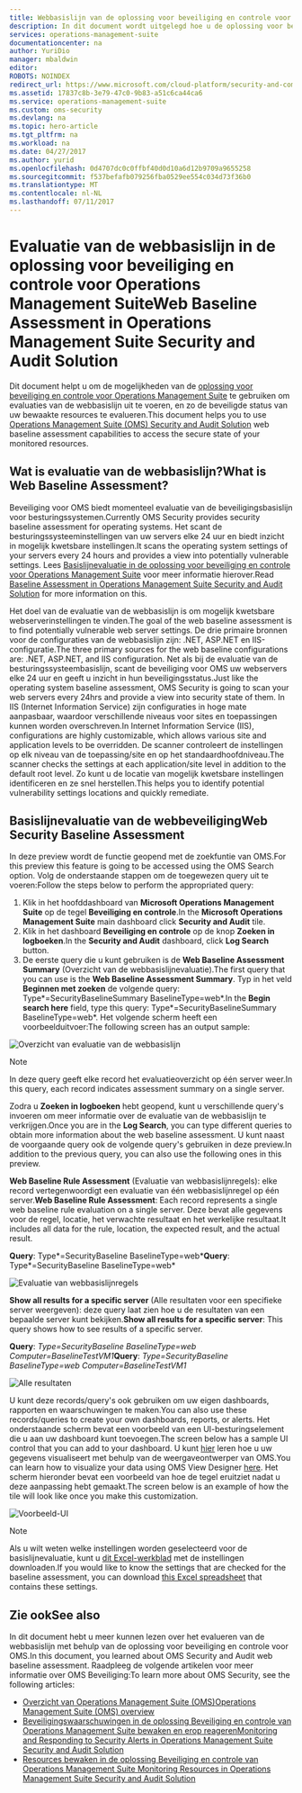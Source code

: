 ```yaml
---
title: Webbasislijn van de oplossing voor beveiliging en controle voor Operations Management Suite | Microsoft Docs
description: In dit document wordt uitgelegd hoe u de oplossing voor beveiliging en controle voor OMS kunt gebruiken voor het uitvoeren van een evaluatie van de webbasislijn van alle bewaakte webservers, voor nalevings- en beveiligingsdoeleinden.
services: operations-management-suite
documentationcenter: na
author: YuriDio
manager: mbaldwin
editor: 
ROBOTS: NOINDEX
redirect_url: https://www.microsoft.com/cloud-platform/security-and-compliance
ms.assetid: 17837c8b-3e79-47c0-9b83-a51c6ca44ca6
ms.service: operations-management-suite
ms.custom: oms-security
ms.devlang: na
ms.topic: hero-article
ms.tgt_pltfrm: na
ms.workload: na
ms.date: 04/27/2017
ms.author: yurid
ms.openlocfilehash: 0d4707dc0c0ffbf40d0d10a6d12b9709a9655258
ms.sourcegitcommit: f537befafb079256fba0529ee554c034d73f36b0
ms.translationtype: MT
ms.contentlocale: nl-NL
ms.lasthandoff: 07/11/2017
---
```

# <a name="web-baseline-assessment-in-operations-management-suite-security-and-audit-solution"></a><span data-ttu-id="9bf23-103">Evaluatie van de webbasislijn in de oplossing voor beveiliging en controle voor Operations Management Suite</span><span class="sxs-lookup"><span data-stu-id="9bf23-103">Web Baseline Assessment in Operations Management Suite Security and Audit Solution</span></span>
<span data-ttu-id="9bf23-104">Dit document helpt u om de mogelijkheden van de [oplossing voor beveiliging en controle voor Operations Management Suite](operations-management-suite-overview.md) te gebruiken om evaluaties van de webbasislijn uit te voeren, en zo de beveiligde status van uw bewaakte resources te evalueren.</span><span class="sxs-lookup"><span data-stu-id="9bf23-104">This document helps you to use [Operations Management Suite (OMS) Security and Audit Solution](operations-management-suite-overview.md) web baseline assessment capabilities to access the secure state of your monitored resources.</span></span>

## <a name="what-is-web-baseline-assessment"></a><span data-ttu-id="9bf23-105">Wat is evaluatie van de webbasislijn?</span><span class="sxs-lookup"><span data-stu-id="9bf23-105">What is Web Baseline Assessment?</span></span>
<span data-ttu-id="9bf23-106">Beveiliging voor OMS biedt momenteel evaluatie van de beveiligingsbasislijn voor besturingssystemen.</span><span class="sxs-lookup"><span data-stu-id="9bf23-106">Currently OMS Security provides security baseline assessment for operating systems.</span></span> <span data-ttu-id="9bf23-107">Het scant de besturingssysteeminstellingen van uw servers elke 24 uur en biedt inzicht in mogelijk kwetsbare instellingen.</span><span class="sxs-lookup"><span data-stu-id="9bf23-107">It scans the operating system settings of your servers every 24 hours and provides a view into potentially vulnerable settings.</span></span> <span data-ttu-id="9bf23-108">Lees [Basislijnevaluatie in de oplossing voor beveiliging en controle voor Operations Management Suite](oms-security-baseline.md) voor meer informatie hierover.</span><span class="sxs-lookup"><span data-stu-id="9bf23-108">Read [Baseline Assessment in Operations Management Suite Security and Audit Solution](oms-security-baseline.md) for more information on this.</span></span>

<span data-ttu-id="9bf23-109">Het doel van de evaluatie van de webbasislijn is om mogelijk kwetsbare webserverinstellingen te vinden.</span><span class="sxs-lookup"><span data-stu-id="9bf23-109">The goal of the web baseline assessment is to find potentially vulnerable web server settings.</span></span> <span data-ttu-id="9bf23-110">De drie primaire bronnen voor de configuraties van de webbasislijn zijn: .NET, ASP.NET en IIS-configuratie.</span><span class="sxs-lookup"><span data-stu-id="9bf23-110">The three primary sources for the web baseline configurations are: .NET, ASP.NET, and IIS configuration.</span></span>  <span data-ttu-id="9bf23-111">Net als bij de evaluatie van de besturingssysteembasislijn, scant de beveiliging voor OMS uw webservers elke 24 uur en geeft u inzicht in hun beveiligingsstatus.</span><span class="sxs-lookup"><span data-stu-id="9bf23-111">Just like the operating system baseline assessment, OMS Security is going to scan your web servers every 24hrs and provide a view into security state of them.</span></span>  <span data-ttu-id="9bf23-112">In IIS (Internet Information Service) zijn configuraties in hoge mate aanpasbaar, waardoor verschillende niveaus voor sites en toepassingen kunnen worden overschreven.</span><span class="sxs-lookup"><span data-stu-id="9bf23-112">In Internet Information Service (IIS), configurations are highly customizable, which allows various site and application levels to be overridden.</span></span> <span data-ttu-id="9bf23-113">De scanner controleert de instellingen op elk niveau van de toepassing/site en op het standaardhoofdniveau.</span><span class="sxs-lookup"><span data-stu-id="9bf23-113">The scanner checks the settings at each application/site level in addition to the default root level.</span></span> <span data-ttu-id="9bf23-114">Zo kunt u de locatie van mogelijk kwetsbare instellingen identificeren en ze snel herstellen.</span><span class="sxs-lookup"><span data-stu-id="9bf23-114">This helps you to identify potential vulnerability settings locations and quickly remediate.</span></span>


## <a name="web-security-baseline-assessment"></a><span data-ttu-id="9bf23-115">Basislijnevaluatie van de webbeveiliging</span><span class="sxs-lookup"><span data-stu-id="9bf23-115">Web Security Baseline Assessment</span></span>
<span data-ttu-id="9bf23-116">In deze preview wordt de functie geopend met de zoekfuntie van OMS.</span><span class="sxs-lookup"><span data-stu-id="9bf23-116">For this preview this feature is going to be accessed using the OMS Search option.</span></span> <span data-ttu-id="9bf23-117">Volg de onderstaande stappen om de toegewezen query uit te voeren:</span><span class="sxs-lookup"><span data-stu-id="9bf23-117">Follow the steps below to perform the appropriated query:</span></span>

1. <span data-ttu-id="9bf23-118">Klik in het hoofddashboard van **Microsoft Operations Management Suite** op de tegel **Beveiliging en controle**.</span><span class="sxs-lookup"><span data-stu-id="9bf23-118">In the **Microsoft Operations Management Suite** main dashboard click **Security and Audit** tile.</span></span>
2. <span data-ttu-id="9bf23-119">Klik in het dashboard **Beveiliging en controle** op de knop **Zoeken in logboeken**.</span><span class="sxs-lookup"><span data-stu-id="9bf23-119">In the **Security and Audit** dashboard, click **Log Search** button.</span></span>
3. <span data-ttu-id="9bf23-120">De eerste query die u kunt gebruiken is de **Web Baseline Assessment Summary** (Overzicht van de webbasislijnevaluatie).</span><span class="sxs-lookup"><span data-stu-id="9bf23-120">The first query that you can use is the **Web Baseline Assessment Summary**.</span></span> <span data-ttu-id="9bf23-121">Typ in het veld **Beginnen met zoeken** de volgende query: Type*=SecurityBaselineSummary BaselineType=web*.</span><span class="sxs-lookup"><span data-stu-id="9bf23-121">In the **Begin search here** field, type this query: Type*=SecurityBaselineSummary BaselineType=web*.</span></span> <span data-ttu-id="9bf23-122">Het volgende scherm heeft een voorbeelduitvoer:</span><span class="sxs-lookup"><span data-stu-id="9bf23-122">The following screen has an output sample:</span></span>

![Overzicht van evaluatie van de webbasislijn](./media/oms-security-web-baseline/oms-security-web-baseline-fig1-new.png)

> [!NOTE]
> <span data-ttu-id="9bf23-124">In deze query geeft elke record het evaluatieoverzicht op één server weer.</span><span class="sxs-lookup"><span data-stu-id="9bf23-124">In this query, each record indicates assessment summary on a single server.</span></span>

<span data-ttu-id="9bf23-125">Zodra u **Zoeken in logboeken** hebt geopend, kunt u verschillende query's invoeren om meer informatie over de evaluatie van de webbasislijn te verkrijgen.</span><span class="sxs-lookup"><span data-stu-id="9bf23-125">Once you are in the **Log Search**, you can type different queries to obtain more information about the web baseline assessment.</span></span> <span data-ttu-id="9bf23-126">U kunt naast de voorgaande query ook de volgende query's gebruiken in deze preview.</span><span class="sxs-lookup"><span data-stu-id="9bf23-126">In addition to the previous query, you can also use the following ones in this preview.</span></span>

<span data-ttu-id="9bf23-127">**Web Baseline Rule Assessment** (Evaluatie van webbasislijnregels): elke record vertegenwoordigt een evaluatie van één webbasislijnregel op één server.</span><span class="sxs-lookup"><span data-stu-id="9bf23-127">**Web Baseline Rule Assessment**: Each record represents a single web baseline rule evaluation on a single server.</span></span> <span data-ttu-id="9bf23-128">Deze bevat alle gegevens voor de regel, locatie, het verwachte resultaat en het werkelijke resultaat.</span><span class="sxs-lookup"><span data-stu-id="9bf23-128">It includes all data for the rule, location, the expected result, and the actual result.</span></span>

<span data-ttu-id="9bf23-129">**Query**: Type*=SecurityBaseline BaselineType=web*</span><span class="sxs-lookup"><span data-stu-id="9bf23-129">**Query**: Type*=SecurityBaseline BaselineType=web*</span></span>

![Evaluatie van webbasislijnregels](./media/oms-security-web-baseline/oms-security-web-baseline-fig2.png)

<span data-ttu-id="9bf23-131">**Show all results for a specific server** (Alle resultaten voor een specifieke server weergeven): deze query laat zien hoe u de resultaten van een bepaalde server kunt bekijken.</span><span class="sxs-lookup"><span data-stu-id="9bf23-131">**Show all results for a specific server**: This query shows how to see results of a specific server.</span></span>

<span data-ttu-id="9bf23-132">**Query**: *Type=SecurityBaseline BaselineType=web Computer=BaselineTestVM1*</span><span class="sxs-lookup"><span data-stu-id="9bf23-132">**Query**: *Type=SecurityBaseline BaselineType=web Computer=BaselineTestVM1*</span></span>

![Alle resultaten](./media/oms-security-web-baseline/oms-security-web-baseline-fig3.png)

<span data-ttu-id="9bf23-134">U kunt deze records/query's ook gebruiken om uw eigen dashboards, rapporten en waarschuwingen te maken.</span><span class="sxs-lookup"><span data-stu-id="9bf23-134">You can also use these records/queries to create your own dashboards, reports, or alerts.</span></span> <span data-ttu-id="9bf23-135">Het onderstaande scherm bevat een voorbeeld van een UI-besturingselement die u aan uw dashboard kunt toevoegen.</span><span class="sxs-lookup"><span data-stu-id="9bf23-135">The screen below has a sample UI control that you can add to your dashboard.</span></span> <span data-ttu-id="9bf23-136">U kunt [hier](https://blogs.technet.microsoft.com/msoms/2016/06/30/oms-view-designer-visualize-your-data-your-way/) leren hoe u uw gegevens visualiseert met behulp van de weergaveontwerper van OMS.</span><span class="sxs-lookup"><span data-stu-id="9bf23-136">You can learn how to visualize your data using OMS View Designer [here](https://blogs.technet.microsoft.com/msoms/2016/06/30/oms-view-designer-visualize-your-data-your-way/).</span></span> <span data-ttu-id="9bf23-137">Het scherm hieronder bevat een voorbeeld van hoe de tegel eruitziet nadat u deze aanpassing hebt gemaakt.</span><span class="sxs-lookup"><span data-stu-id="9bf23-137">The screen below is an example of how the tile will look like once you make this customization.</span></span>

![Voorbeeld-UI](./media/oms-security-web-baseline/oms-security-web-baseline-fig4.png)

> [!NOTE]
> <span data-ttu-id="9bf23-139">Als u wilt weten welke instellingen worden geselecteerd voor de basislijnevaluatie, kunt u [dit Excel-werkblad](https://gallery.technet.microsoft.com/OMS-Web-Baseline-1e811690) met de instellingen downloaden.</span><span class="sxs-lookup"><span data-stu-id="9bf23-139">If you would like to know the settings that are checked for the baseline assessment, you can download [this Excel spreadsheet](https://gallery.technet.microsoft.com/OMS-Web-Baseline-1e811690) that contains these settings.</span></span>

## <a name="see-also"></a><span data-ttu-id="9bf23-140">Zie ook</span><span class="sxs-lookup"><span data-stu-id="9bf23-140">See also</span></span>
<span data-ttu-id="9bf23-141">In dit document hebt u meer kunnen lezen over het evalueren van de webbasislijn met behulp van de oplossing voor beveiliging en controle voor OMS.</span><span class="sxs-lookup"><span data-stu-id="9bf23-141">In this document, you learned about OMS Security and Audit web baseline assessment.</span></span> <span data-ttu-id="9bf23-142">Raadpleeg de volgende artikelen voor meer informatie over OMS Beveiliging:</span><span class="sxs-lookup"><span data-stu-id="9bf23-142">To learn more about OMS Security, see the following articles:</span></span>

* [<span data-ttu-id="9bf23-143">Overzicht van Operations Management Suite (OMS)</span><span class="sxs-lookup"><span data-stu-id="9bf23-143">Operations Management Suite (OMS) overview</span></span>](operations-management-suite-overview.md)
* [<span data-ttu-id="9bf23-144">Beveiligingswaarschuwingen in de oplossing Beveiliging en controle van Operations Management Suite bewaken en erop reageren</span><span class="sxs-lookup"><span data-stu-id="9bf23-144">Monitoring and Responding to Security Alerts in Operations Management Suite Security and Audit Solution</span></span>](oms-security-responding-alerts.md)
* [<span data-ttu-id="9bf23-145">Resources bewaken in de oplossing Beveiliging en controle van Operations Management Suite </span><span class="sxs-lookup"><span data-stu-id="9bf23-145">Monitoring Resources in Operations Management Suite Security and Audit Solution</span></span>](oms-security-monitoring-resources.md)

